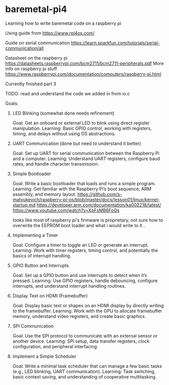 # baremetal-pi4
Learning how to write baremetal code on a raspberry pi

Using guide from 
https://www.rpi4os.com/

Guide on serial communication
https://learn.sparkfun.com/tutorials/serial-communication/all

Datasheet on the raspberry pi
https://datasheets.raspberrypi.com/bcm2711/bcm2711-peripherals.pdf
More info on raspberry pi stuff
https://www.raspberrypi.com/documentation/computers/raspberry-pi.html


Currently finished part 3

TODO: read and understand the code we added in from io.c

Goals:

1. LED Blinking (somewhat done needs refinement)

    Goal: Get an onboard or external LED to blink using direct register manipulation.
    Learning: Basic GPIO control, working with registers, timing, and delays without using OS abstractions.

2. UART Communication (done but need to understand it better)

    Goal: Set up UART for serial communication between the Raspberry Pi and a computer.
    Learning: Understand UART registers, configure baud rates, and handle character transmission.

3. Simple Bootloader

    Goal: Write a basic bootloader that loads and runs a simple program.
    Learning: Get familiar with the Raspberry Pi’s boot sequence, ARM assembly, and memory layout.
    https://github.com/s-matyukevich/raspberry-pi-os/blob/master/docs/lesson01/linux/kernel-startup.md
    https://developer.arm.com/documentation/ka002218/latest/
    https://www.youtube.com/watch?v=XpFsMB6FoOs

    looks like most of raspberry pi's firmware is proprietary, not sure how to overwrite the EEPROM boot
    loader and what i would write to it .

4. Implementing a Timer

    Goal: Configure a timer to toggle an LED or generate an interrupt.
    Learning: Work with timer registers, timing control, and potentially the basics of interrupt handling.

5. GPIO Button and Interrupts

    Goal: Set up a GPIO button and use interrupts to detect when it’s pressed.
    Learning: Use GPIO registers, handle debouncing, configure interrupts, and understand interrupt handling routines.

6. Display Text on HDMI (Framebuffer)

    Goal: Display basic text or shapes on an HDMI display by directly writing to the framebuffer.
    Learning: Work with the GPU to allocate framebuffer memory, understand video registers, and create basic graphics.

7. SPI Communication

    Goal: Use the SPI protocol to communicate with an external sensor or another device.
    Learning: SPI setup, data transfer registers, clock configuration, and peripheral interfacing.

8. Implement a Simple Scheduler

    Goal: Write a minimal task scheduler that can manage a few basic tasks (e.g., LED blinking, UART communication).
    Learning: Task switching, basic context saving, and understanding of cooperative multitasking.
